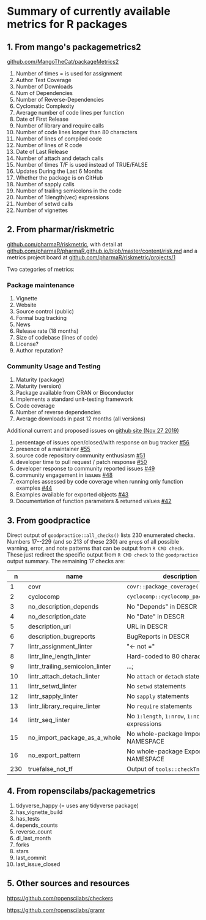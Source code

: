 # Summary of currently available metrics for R packages

## 1. From mango's packagemetrics2

[github.com/MangoTheCat/packageMetrics2](https://github.com/MangoTheCat/packageMetrics2)

1. Number of times = is used for assignment
2. Author Test Coverage
3. Number of Downloads
4. Num of Dependencies
5. Number of Reverse-Dependencies
6. Cyclomatic Complexity
7. Average number of code lines per function
8. Date of First Release
9. Number of library and require calls
10. Number of code lines longer than 80 characters
11. Number of lines of compiled code
12. Number of lines of R code
13. Date of Last Release
14. Number of attach and detach calls
15. Number of times T/F is used instead of TRUE/FALSE
16. Updates During the Last 6 Months
17. Whether the package is on GitHub
18. Number of sapply calls
19. Number of trailing semicolons in the code
20. Number of 1:length(vec) expressions
21. Number of setwd calls
22. Number of vignettes

## 2. From pharmar/riskmetric

[github.com/pharmaR/riskmetric](https://github.com/pharmaR/riskmetric), with
detail at
[github.com/pharmaR/pharmaR.github.io/blob/master/content/risk.md](https://github.com/pharmaR/pharmaR.github.io/blob/master/content/risk.md)
and a metrics project board at
[github.com/pharmaR/riskmetric/projects/1](https://github.com/pharmaR/riskmetric/projects/1)

Two categories of metrics:

### Package maintenance

1. Vignette
2. Website
3. Source control (public)
4. Formal bug tracking
5. News
6. Release rate (18 months)
7. Size of codebase (lines of code)
8. License?
9. Author reputation?

### Community Usage and Testing

1. Maturity (package)
2. Maturity (version)
3. Package available from CRAN or Bioconductor
4. Implements a standard unit-testing framework
5. Code coverage
6. Number of reverse dependencies
7. Average downloads in past 12 months (all versions)

Additional current and proposed issues on [github site (Nov 27 2019)](https://github.com/pharmaR/riskmetric/issues)

1. percentage of issues open/closed/with response on bug tracker [#56](https://github.com/pharmaR/riskmetric/issues/56)
2. presence of a maintainer [#55](https://github.com/pharmaR/riskmetric/issues/55)
3. source code repository community enthusiasm [#51](https://github.com/pharmaR/riskmetric/issues/51)
4. developer time to pull request / patch response [#50](https://github.com/pharmaR/riskmetric/issues/50)
5. developer response to community reported issues [#49](https://github.com/pharmaR/riskmetric/issues/49)
6. community engagement in issues [#48](https://github.com/pharmaR/riskmetric/issues/48)
7. examples assessed by code coverage when running only function examples [#44](https://github.com/pharmaR/riskmetric/issues/44)
8. Examples available for exported objects [#43](https://github.com/pharmaR/riskmetric/issues/43)
9. Documentation of function parameters & returned values [#42](https://github.com/pharmaR/riskmetric/issues/42)

## 3. From goodpractice

Direct output of `goodpractice::all_checks()` lists 230 enumerated checks.
Numbers 17--229 (and so 213 of these 230) are `grep`s of all possible warning,
error, and note patterns that can be output from `R CMD check`. These just
redirect the specific output from `R CMD check` to the `goodpractice` output
summary. The remaining 17 checks are:

n | name | description
--- | --- | ---
1  | covr | `covr::package_coverage()`
2  | cyclocomp | `cyclocomp::cyclocomp_package_dir()`
3  | no_description_depends | No "Depends" in DESCR
4  | no_description_date | No "Date" in DESCR
5  | description_url | URL in DESCR
6  | description_bugreports | BugReports in DESCR
7  | lintr_assignment_linter | "<- not ="
8  | lintr_line_length_linter | Hard-coded to 80 characters
9  | lintr_trailing_semicolon_linter | ...;
10  | lintr_attach_detach_linter | No `attach` or `detach` statements
11  | lintr_setwd_linter | No `setwd` statements
12  | lintr_sapply_linter | No `sapply` statements
13  | lintr_library_require_linter | No `require` statements
14  | lintr_seq_linter | No `1:length`, `1:nrow`, `1:ncol`-type expressions
15  | no_import_package_as_a_whole | No whole-package Imports in NAMESPACE
16  | no_export_pattern | No whole-package Exports in NAMESPACE
230  | truefalse_not_tf | Output of `tools::checkTnF()`

## 4. From ropenscilabs/packagemetrics

1. tidyverse_happy (= uses any tidyverse package)
2. has_vignette_build
3. has_tests
4. depends_counts
5. reverse_count
6. dl_last_month
7. forks
8. stars
9. last_commit
10. last_issue_closed

## 5. Other sources and resources

https://github.com/ropenscilabs/checkers

https://github.com/ropenscilabs/gramr
